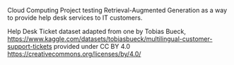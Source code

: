 Cloud Computing Project testing Retrieval-Augmented Generation as a way to provide help desk services to IT customers.


Help Desk Ticket dataset adapted from one by Tobias Bueck, https://www.kaggle.com/datasets/tobiasbueck/multilingual-customer-support-tickets provided under CC BY 4.0 https://creativecommons.org/licenses/by/4.0/
